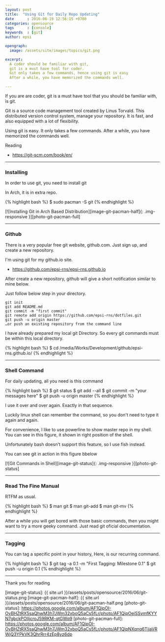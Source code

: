 ```yaml
---
layout: post
title:  "Using Git for Daily Repo Updating"
date      : 2016-06-19 12:56:15 +0700
categories: opensource
tags      : [console]
keywords  : [git]
author: epsi

opengraph:
  image: /assets/site/images/topics/git.png

excerpt:
  A coder should be familiar with git, 
  git is a must have tool for coder.
  Git only takes a few commands, hence using git is easy
  After a while, you have memorized the commands well.

---
```


If you are are coder, 
git is a must have tool that you should be familiar with, is git.

Git is a source code management tool created by Linus Torvald.
This distributed version control system, manage your repository.
It is fast, and also equipped with a lot of flexibility. 

Using git is easy. 
It only takes a few commands.
After a while, you have memorized the commands well.

Reading

* <https://git-scm.com/book/en/>

-- -- --

### Installing

In order to use git, you need to install git

In Arch, it is in extra repo.

{% highlight bash %}
 $ sudo pacman -S git
{% endhighlight %}

[![Installing Git in Arch Based Distribution][image-git-pacman-half]{: .img-responsive }][photo-git-pacman-full]

-- -- --

### Github

There is a very popular free git website, github.com.
Just sign up, and create a new repository.

I'm using git for my github.io site.

* <https://github.com/epsi-rns/epsi-rns.github.io>

After create a new repository,
github will give a short notification similar to mine below.

Just follow below step in your directory.

	git init
	git add README.md
	git commit -m "first commit"
	git remote add origin https://github.com/epsi-rns/dotfiles.git
	git push -u origin master
	…or push an existing repository from the command line

I have already prepared my local git Directory.
So every git commands must be within this local directory.

{% highlight bash %}
 $ cd /media/Works/Development/github/epsi-rns.github.io/
{% endhighlight %}

-- -- --

### Shell Command

For daily updating, all you need is this command

{% highlight bash %}
 $ git status
 $ git add --all
 $ git commit -m "your messages here"
 $ git push -u origin master
{% endhighlight %}

I use it over and over again.
Exactly in that sequence.

Luckily linux shell can remember the command,
so you don't need to type it again and again.

For convenience, 
I like to use powerline to show master repo in my shell.
You can see in this figure, it shown in right position of the shell.

Unfortunately bash doesn't support this feature,
so I use fish instead.

You can see git in action in this figure bbelow

[![Git Commands in Shell][image-git-status]{: .img-responsive }][photo-git-status]

-- -- --

### Read The Fine Manual

RTFM as usual.

{% highlight bash %}
 $ man git
 $ man git-add
 $ man git-mv
{% endhighlight %}

After a while you will get bored with those basic commands,
then you might want to try a more geeky command.
Just read git oficial documentation.

-- -- --

### Tagging

You can tag a specific point in your history,
Here, is our recurring command.

{% highlight bash %}
 $ git tag -a 0.1 -m "First Tagging: Milestone 0.1"
 $ git push -u origin 0.1
{% endhighlight %}

-- -- --

Thank you for reading

[//]: <> ( -- -- -- links below -- -- -- )

[image-git-status]: {{ site.url }}/assets/posts/opensource/2016/06/git-status.png
[image-git-pacman-half]: {{ site.url }}/assets/posts/opensource/2016/06/git-pacman-half.png
[photo-git-status]: https://photos.google.com/album/AF1QipOI-OvBHZtRX5saQhwM3h7JWm32xboQ5aCs5fLr/photo/AF1QipOeiSSvmfKYYN7gbckPOlIjcroJ59RKM-qtGWq9
[photo-git-pacman-full]: https://photos.google.com/album/AF1QipOI-OvBHZtRX5saQhwM3h7JWm32xboQ5aCs5fLr/photo/AF1QipNXqnq6TjjaVRWjQ3YPkVK3QhrRrr4zEp8yz6dp
